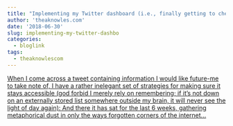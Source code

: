 ```yaml
---
title: "Implementing my Twitter dashboard (i.e., finally getting to check off my more wistful to-do's)"
author: 'theaknowles.com'
date: '2018-06-30'
slug: implementing-my-twitter-dashbo
categories:
  - bloglink
tags:
  - theaknowlescom
---
```


[When I come across a tweet containing information I would like future-me to take note of, I have a rather inelegant set of strategies for making sure it stays accessible (god forbid I merely rely on remembering; if it’s not down on an externally stored list somewhere outside my brain, it will never see the light of day again): And there it has sat for the last 6 weeks, gathering metaphorical dust in only the ways forgotten corners of the internet...<click to read more>](http://theaknowles.com/post/my-twitter-dashboard/)

